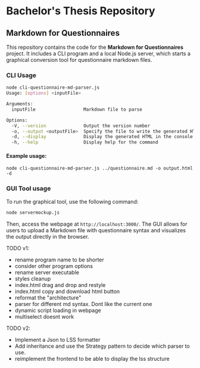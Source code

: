 # Bachelor's Thesis Repository

## Markdown for Questionnaires

This repository contains the code for the **Markdown for Questionnaires** project. It includes a CLI program and a local Node.js server, which starts a graphical conversion tool for questionnaire markdown files.

### CLI Usage

```bash
node cli-questionnaire-md-parser.js
Usage: [options] <inputFile>

Arguments:
  inputFile                  Markdown file to parse

Options:
  -V, --version              Output the version number
  -o, --output <outputFile>  Specify the file to write the generated HTML to
  -d, --display              Display the generated HTML in the console
  -h, --help                 Display help for the command
```

#### Example usage:

`node cli-questionnaire-md-parser.js ../questionnaire.md -o output.html -d`

### GUI Tool usage

To run the graphical tool, use the following command:

```bash
node servermockup.js
```

Then, access the webpage at `http://localhost:3000/`. The GUI allows for users to upload a Markdown file with questionnaire syntax and visualizes the output directly in the browser.

TODO v1:

-   rename program name to be shorter
-   consider other program options
-   rename server executable
-   styles cleanup
-   index.html drag and drop and restyle
-   index.html copy and download html button
-   reformat the "architecture"
-   parser for different md syntax. Dont like the current one
-   dynamic script loading in webpage
-   multiselect doesnt work

TODO v2:

-   Implement a Json to LSS formatter
-   Add inheritance and use the Strategy pattern to decide which parser to use.
-   reimplement the frontend to be able to display the lss structure
